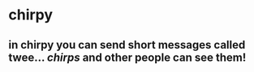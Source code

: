 # chirpy

## in chirpy you can send short messages called twee... *chirps* and other people can see them!